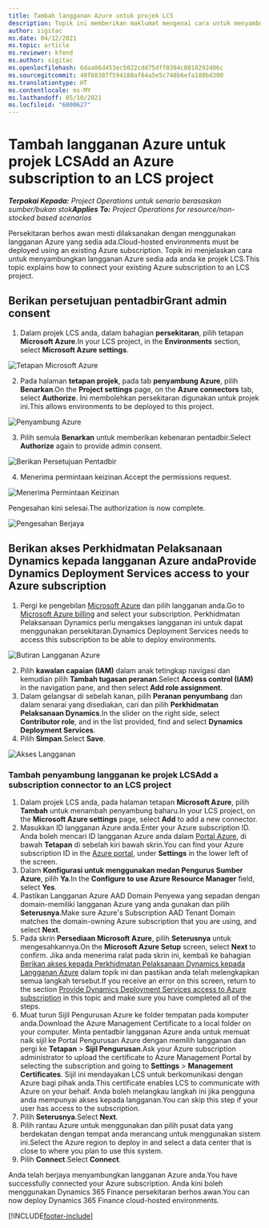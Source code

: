 ```yaml
---
title: Tambah langganan Azure untuk projek LCS
description: Topik ini memberikan maklumat mengenai cara untuk menyambungkan langganan Azure anda ke projek LCS.
author: sigitac
ms.date: 04/12/2021
ms.topic: article
ms.reviewer: kfend
ms.author: sigitac
ms.openlocfilehash: 6daa86d453ec5022cdd75dff0394c8818292406c
ms.sourcegitcommit: 40f68387f594180af64a5e5c748b6efa188bd300
ms.translationtype: HT
ms.contentlocale: ms-MY
ms.lasthandoff: 05/10/2021
ms.locfileid: "6000627"
---
```

# <a name="add-an-azure-subscription-to-an-lcs-project"></a><span data-ttu-id="4360c-103">Tambah langganan Azure untuk projek LCS</span><span class="sxs-lookup"><span data-stu-id="4360c-103">Add an Azure subscription to an LCS project</span></span>

<span data-ttu-id="4360c-104">_**Terpakai Kepada:** Project Operations untuk senario berasaskan sumber/bukan stok_</span><span class="sxs-lookup"><span data-stu-id="4360c-104">_**Applies To:** Project Operations for resource/non-stocked based scenarios_</span></span>

<span data-ttu-id="4360c-105">Persekitaran berhos awan mesti dilaksanakan dengan menggunakan langganan Azure yang sedia ada.</span><span class="sxs-lookup"><span data-stu-id="4360c-105">Cloud-hosted environments must be deployed using an existing Azure subscription.</span></span> <span data-ttu-id="4360c-106">Topik ini menjelaskan cara untuk menyambungkan langganan Azure sedia ada anda ke projek LCS.</span><span class="sxs-lookup"><span data-stu-id="4360c-106">This topic explains how to connect your existing Azure subscription to an LCS project.</span></span> 

## <a name="grant-admin-consent"></a><span data-ttu-id="4360c-107">Berikan persetujuan pentadbir</span><span class="sxs-lookup"><span data-stu-id="4360c-107">Grant admin consent</span></span>

1. <span data-ttu-id="4360c-108">Dalam projek LCS anda, dalam bahagian **persekitaran**, pilih tetapan **Microsoft Azure**.</span><span class="sxs-lookup"><span data-stu-id="4360c-108">In your LCS project, in the **Environments** section, select **Microsoft Azure settings**.</span></span>

![Tetapan Microsoft Azure](./media/1MicrosoftAzureSettings.png)

2. <span data-ttu-id="4360c-110">Pada halaman **tetapan projek**, pada tab **penyambung Azure**, pilih **Benarkan**.</span><span class="sxs-lookup"><span data-stu-id="4360c-110">On the **Project settings** page, on the **Azure connectors** tab, select **Authorize**.</span></span> <span data-ttu-id="4360c-111">Ini membolehkan persekitaran digunakan untuk projek ini.</span><span class="sxs-lookup"><span data-stu-id="4360c-111">This allows environments to be deployed to this project.</span></span>

![Penyambung Azure](./media/2AzureConnectors.png)

3. <span data-ttu-id="4360c-113">Pilih semula **Benarkan** untuk memberikan kebenaran pentadbir.</span><span class="sxs-lookup"><span data-stu-id="4360c-113">Select **Authorize** again to provide admin consent.</span></span>

![Berikan Persetujuan Pentadbir](./media/3GrantAdminConsent.png)

4. <span data-ttu-id="4360c-115">Menerima permintaan keizinan.</span><span class="sxs-lookup"><span data-stu-id="4360c-115">Accept the permissions request.</span></span>

![Menerima Permintaan Keizinan](./media/4AcceptPermissionRequest.png)

<span data-ttu-id="4360c-117">Pengesahan kini selesai.</span><span class="sxs-lookup"><span data-stu-id="4360c-117">The authorization is now complete.</span></span> 

![Pengesahan Berjaya](./media/5AuthorizationComplete.png)

## <a name="provide-dynamics-deployment-services-access-to-your-azure-subscription"></a><a name="provide"></a><span data-ttu-id="4360c-119">Berikan akses Perkhidmatan Pelaksanaan Dynamics kepada langganan Azure anda</span><span class="sxs-lookup"><span data-stu-id="4360c-119">Provide Dynamics Deployment Services access to your Azure subscription</span></span>

1. <span data-ttu-id="4360c-120">Pergi ke pengebilan [Microsoft Azure](https://portal.azure.com/#blade/Microsoft\_Azure\_Billing/SubscriptionsBlade) dan pilih langganan anda.</span><span class="sxs-lookup"><span data-stu-id="4360c-120">Go to [Microsoft Azure billing](https://portal.azure.com/#blade/Microsoft\_Azure\_Billing/SubscriptionsBlade) and select your subscription.</span></span> <span data-ttu-id="4360c-121">Perkhidmatan Pelaksanaan Dynamics perlu mengakses langganan ini untuk dapat menggunakan persekitaran.</span><span class="sxs-lookup"><span data-stu-id="4360c-121">Dynamics Deployment Services needs to access this subscription to be able to deploy environments.</span></span>

![Butiran Langganan Azure](./media/6AzureSubscription.png)

2. <span data-ttu-id="4360c-123">Pilih **kawalan capaian (IAM)** dalam anak tetingkap navigasi dan kemudian pilih **Tambah tugasan peranan**.</span><span class="sxs-lookup"><span data-stu-id="4360c-123">Select **Access control (IAM)** in the navigation pane, and then select **Add role assignment**.</span></span>
3. <span data-ttu-id="4360c-124">Dalam gelangsar di sebelah kanan, pilih **Peranan penyumbang** dan dalam senarai yang disediakan, cari dan pilih **Perkhidmatan Pelaksanaan Dynamics**.</span><span class="sxs-lookup"><span data-stu-id="4360c-124">In the slider on the right side, select **Contributor role**, and in the list provided, find and select **Dynamics Deployment Services**.</span></span> 
4. <span data-ttu-id="4360c-125">Pilih **Simpan**.</span><span class="sxs-lookup"><span data-stu-id="4360c-125">Select **Save**.</span></span>

![Akses Langganan](./media/7SubscriptionAccess.png)

### <a name="add-a-subscription-connector-to-an-lcs-project"></a><span data-ttu-id="4360c-127">Tambah penyambung langganan ke projek LCS</span><span class="sxs-lookup"><span data-stu-id="4360c-127">Add a subscription connector to an LCS project</span></span>

1. <span data-ttu-id="4360c-128">Dalam projek LCS anda, pada halaman tetapan **Microsoft Azure**, pilih **Tambah** untuk menambah penyambung baharu.</span><span class="sxs-lookup"><span data-stu-id="4360c-128">In your LCS project, on the **Microsoft Azure settings** page, select **Add** to add a new connector.</span></span>
2. <span data-ttu-id="4360c-129">Masukkan ID langganan Azure anda.</span><span class="sxs-lookup"><span data-stu-id="4360c-129">Enter your Azure subscription ID.</span></span> <span data-ttu-id="4360c-130">Anda boleh mencari ID langganan Azure anda dalam [Portal Azure](https://ms.portal.azure.com/), di bawah  **Tetapan**  di sebelah kiri bawah skrin.</span><span class="sxs-lookup"><span data-stu-id="4360c-130">You can find your Azure subscription ID in the [Azure portal](https://ms.portal.azure.com/), under  **Settings**  in the lower left of the screen.</span></span>
3. <span data-ttu-id="4360c-131">Dalam **Konfigurasi untuk menggunakan medan Pengurus Sumber Azure**, pilih **Ya**.</span><span class="sxs-lookup"><span data-stu-id="4360c-131">In the **Configure to use Azure Resource Manager** field, select **Yes**.</span></span>
4. <span data-ttu-id="4360c-132">Pastikan Langganan Azure AAD Domain Penyewa yang sepadan dengan domain-memiliki langganan Azure yang anda gunakan dan pilih **Seterusnya**.</span><span class="sxs-lookup"><span data-stu-id="4360c-132">Make sure Azure's Subscription AAD Tenant Domain matches the domain-owning Azure subscription that you are using, and select **Next**.</span></span>
5. <span data-ttu-id="4360c-133">Pada skrin **Persediaan Microsoft Azure**, pilih **Seterusnya** untuk mengesahkannya.</span><span class="sxs-lookup"><span data-stu-id="4360c-133">On the **Microsoft Azure Setup** screen, select **Next** to confirm.</span></span> <span data-ttu-id="4360c-134">Jika anda menerima ralat pada skrin ini, kembali ke bahagian [Berikan akses kepada Perkhidmatan Pelaksanaan Dynamics kepada Langganan Azure](#provide) dalam topik ini dan pastikan anda telah melengkapkan semua langkah tersebut.</span><span class="sxs-lookup"><span data-stu-id="4360c-134">If you receive an error on this screen, return to the section [Provide Dynamics Deployment Services access to Azure subscription](#provide) in this topic and make sure you have completed all of the steps.</span></span>
6. <span data-ttu-id="4360c-135">Muat turun Sijil Pengurusan Azure ke folder tempatan pada komputer anda.</span><span class="sxs-lookup"><span data-stu-id="4360c-135">Download the Azure Management Certificate to a local folder on your computer.</span></span> <span data-ttu-id="4360c-136">Minta pentadbir langganan Azure anda untuk memuat naik sijil ke Portal Pengurusan Azure dengan memilih langganan dan pergi ke **Tetapan** > **Sijil Pengurusan**.</span><span class="sxs-lookup"><span data-stu-id="4360c-136">Ask your Azure subscription administrator to upload the certificate to Azure Management Portal by selecting the subscription and going to **Settings** > **Management Certificates**.</span></span> <span data-ttu-id="4360c-137">Sijil ini mendayakan LCS untuk berkomunikasi dengan Azure bagi pihak anda.</span><span class="sxs-lookup"><span data-stu-id="4360c-137">This certificate enables LCS to communicate with Azure on your behalf.</span></span> <span data-ttu-id="4360c-138">Anda boleh melangkau langkah ini jika pengguna anda mempunyai akses kepada langganan.</span><span class="sxs-lookup"><span data-stu-id="4360c-138">You can skip this step if your user has access to the subscription.</span></span>
7. <span data-ttu-id="4360c-139">Pilih  **Seterusnya**.</span><span class="sxs-lookup"><span data-stu-id="4360c-139">Select  **Next**.</span></span>
8. <span data-ttu-id="4360c-140">Pilih rantau Azure untuk menggunakan dan pilih pusat data yang berdekatan dengan tempat anda merancang untuk menggunakan sistem ini.</span><span class="sxs-lookup"><span data-stu-id="4360c-140">Select the Azure region to deploy in and select a data center that is close to where you plan to use this system.</span></span>
9.  <span data-ttu-id="4360c-141">Pilih  **Connect**.</span><span class="sxs-lookup"><span data-stu-id="4360c-141">Select  **Connect**.</span></span>

<span data-ttu-id="4360c-142">Anda telah berjaya menyambungkan langganan Azure anda.</span><span class="sxs-lookup"><span data-stu-id="4360c-142">You have successfully connected your Azure subscription.</span></span> <span data-ttu-id="4360c-143">Anda kini boleh menggunakan Dynamics 365 Finance persekitaran berhos awan.</span><span class="sxs-lookup"><span data-stu-id="4360c-143">You can now deploy Dynamics 365 Finance cloud-hosted environments.</span></span>




[!INCLUDE[footer-include](../includes/footer-banner.md)]
